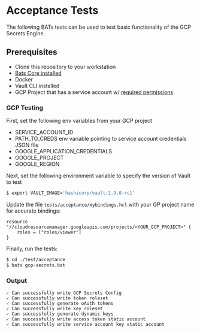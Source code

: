 # Acceptance Tests

The following BATs tests can be used to test basic functionality of the GCP Secrets Engine.

## Prerequisites

* Clone this repository to your workstation
* [Bats Core installed](https://bats-core.readthedocs.io/en/stable/installation.html#homebrew)
* Docker
* Vault CLI installed
* GCP Project that has a service account w/ [required permissions](https://www.vaultproject.io/docs/secrets/gcp#required-permissions)

### GCP Testing

First, set the following env variables from your GCP project 

* SERVICE_ACCOUNT_ID
* PATH_TO_CREDS env variable pointing to service account credentials JSON file
* GOOGLE_APPLICATION_CREDENTIALS
* GOOGLE_PROJECT
* GOOGLE_REGION

Next, set the following environment variable to specify the version of Vault to test
```bash
$ export VAULT_IMAGE='hashicorp/vault:1.9.0-rc1'
```

Update the file `tests/acceptance/mybindings.hcl` with your GP project name for accurate
bindings:
```
resource "//cloudresourcemanager.googleapis.com/projects/<YOUR_GCP_PROJECT>" {
    roles = ["roles/viewer"]
}
```

Finally, run the tests:
```bash
$ cd ./test/acceptance
$ bats gcp-secrets.bat
```

### Output
```
✓ Can successfully write GCP Secrets Config
✓ Can successfully write token roleset
✓ Can successfully generate oAuth tokens
✓ Can successfully write key roleset
✓ Can successfully generate dynamic keys
✓ Can successfully write access token static account
✓ Can successfully write service account key static account
```

